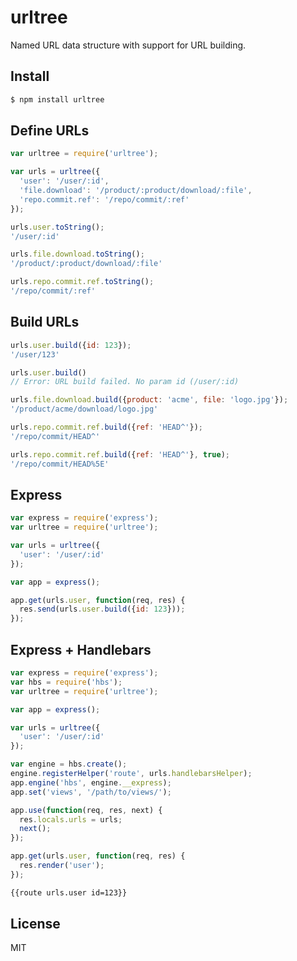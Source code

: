 urltree
=======

Named URL data structure with support for URL building.

Install
-------

```bash
$ npm install urltree
```

Define URLs
-----------

```javascript
var urltree = require('urltree');

var urls = urltree({
  'user': '/user/:id',
  'file.download': '/product/:product/download/:file',
  'repo.commit.ref': '/repo/commit/:ref'
});

urls.user.toString();
'/user/:id'

urls.file.download.toString();
'/product/:product/download/:file'

urls.repo.commit.ref.toString();
'/repo/commit/:ref'
```

Build URLs
----------

```javascript
urls.user.build({id: 123});
'/user/123'

urls.user.build()
// Error: URL build failed. No param id (/user/:id)

urls.file.download.build({product: 'acme', file: 'logo.jpg'});
'/product/acme/download/logo.jpg'

urls.repo.commit.ref.build({ref: 'HEAD^'});
'/repo/commit/HEAD^'

urls.repo.commit.ref.build({ref: 'HEAD^'}, true);
'/repo/commit/HEAD%5E'
```

Express
-------

```javascript
var express = require('express');
var urltree = require('urltree');

var urls = urltree({
  'user': '/user/:id'
});

var app = express();

app.get(urls.user, function(req, res) {
  res.send(urls.user.build({id: 123}));
});
```

Express + Handlebars
--------------------

```javascript
var express = require('express');
var hbs = require('hbs');
var urltree = require('urltree');

var app = express();

var urls = urltree({
  'user': '/user/:id'
});

var engine = hbs.create();
engine.registerHelper('route', urls.handlebarsHelper);
app.engine('hbs', engine.__express);
app.set('views', '/path/to/views/');

app.use(function(req, res, next) {
  res.locals.urls = urls;
  next();
});

app.get(urls.user, function(req, res) {
  res.render('user');
});
```

```html
{{route urls.user id=123}}
```

License
-------

MIT

